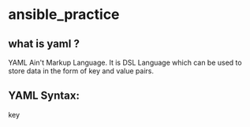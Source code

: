 # ansible_practice 

## what is yaml ?
YAML Ain't Markup Language. It is DSL Language which can be used to store data in the form of key and value pairs.

## YAML Syntax:
key